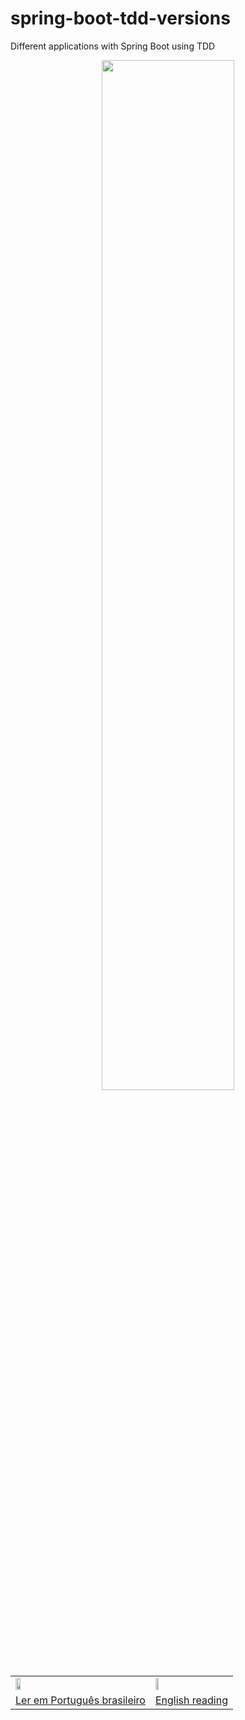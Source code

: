 # spring-boot-tdd-versions
Different applications with Spring Boot using TDD



<div align="center"><img  width="65%" src="https://www.xeridia.com/wp-content/uploads/drupal-files/contenidos/blog/test-driven-development.png" /></div>
<br/>
<br/>


<div align="center">
 <table>
  <tr>
   <td><a href="https://github.com/gil-son/dsmovie/tree/main/subtitled-by-language/Brasil" ><img  width="20%" src="https://flagicons.lipis.dev/flags/4x3/br.svg" /></a></td>
    <td><a href="https://github.com/gil-son/dsmovie/tree/main/subtitled-by-language/English" ><img  width="20%" src="https://flagicons.lipis.dev/flags/4x3/us.svg" /></a></td>
  </tr>
  <tr>
    <td><a href="" >Ler em Português brasileiro</a></td>
    <td><a href="" >English reading</a></td> 
  </tr>
</table> 

</div>
